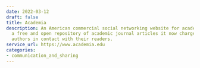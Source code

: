 ```yaml
---
date: 2022-03-12
draft: false
title: Academia
description: An American commercial social networking website for academics. Originally
  a free and open repository of academic journal articles it now charges fees to put
  authors in contact with their readers.
service_url: https://www.academia.edu
categories:
- communication_and_sharing
---
```



